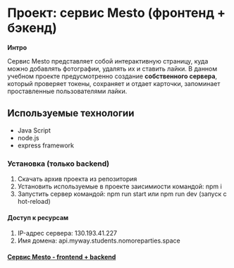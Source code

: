 # Проект: сервис Mesto (фронтенд + бэкенд)

**Интро**

Сервис Mesto представляет собой интерактивную страницу, куда можно добавлять фотографии, удалять их и ставить лайки.
В данном учебном проекте предусмотренно создание **собственного сервера**, который проверяет токены, сохраняет и отдает карточки,
запоминает проставленные пользователями лайки.

## Используемые технологии
* Java Script
* node.js
* express framework

### Установка (только backend)

1. Скачать архив проекта из репозитория
2. Установить используемые в проекте заисимиости командой: npm i
3. Запустить сервер командой: npm run start или npm run dev (запуск с hot-reload)

#### Доступ к ресурсам

1. IP-адрес сервера: 130.193.41.227
2. Имя домена: api.myway.students.nomoreparties.space

#### [Сервис Mesto - frontend + backend](https://www.myway.students.nomoreparties.space/)

